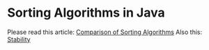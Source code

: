 # Sorting Algorithms in Java
Please read this article: [Comparison of Sorting Algorithms](https://en.wikipedia.org/wiki/Sorting_algorithm#Comparison_of_algorithms)
Also this: [Stability](https://en.wikipedia.org/wiki/Sorting_algorithm#Stability)

